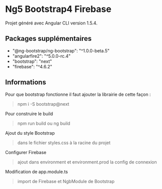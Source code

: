 # Ng5 Bootstrap4 Firebase

Projet généré avec Angular CLI version 1.5.4.

## Packages supplémentaires

- "@ng-bootstrap/ng-bootstrap": "^1.0.0-beta.5"
- "angularfire2": "^5.0.0-rc.4"
- "bootstrap": "next"
- "firebase": "^4.6.2"

## Informations

Pour que bootstrap fonctionne il faut ajouter la librairie de cette façon :

> npm i -S bootstrap@next

Pour construire le build

> npm run build ou ng build

Ajout du style Bootstrap

> dans le fichier styles.css à la racine du projet

Configurer Firebase

> ajout dans environment et environment.prod la config de connexion

Modification de app.module.ts

> import de Firebase et NgbModule de Bootstrap

